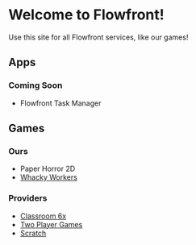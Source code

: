 # Welcome to Flowfront!
Use this site for all Flowfront services, like our games!
## Apps
  ### Coming Soon
  - Flowfront Task Manager

## Games
  ### Ours
  - Paper Horror 2D
  - <a href="./play/whacky-workers.html">Whacky Workers</a>
  ### Providers
  - <a href="https://sites.google.com/site/classroom6x">Classroom 6x</a>
  - <a href="https://twoplayergames.org">Two Player Games</a>
  - <a href="https://scratch.mit.edu">Scratch</a>
